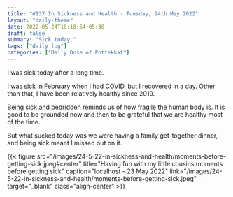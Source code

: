 ```yaml
---
title: "#137 In Sickness and Health - Tuesday, 24th May 2022"
layout: "daily-theme"
date: 2022-05-24T18:18:54+05:30
draft: false
summary: "Sick today."
tags: ["daily log"]
categories: ["Daily Dose of Pottekkat"]
---
```


I was sick today after a long time.

I was sick in February when I had COVID, but I recovered in a day. Other than that, I have been relatively healthy since 2019.

Being sick and bedridden reminds us of how fragile the human body is. It is good to be grounded now and then to be grateful that we are healthy most of the time.

But what sucked today was we were having a family get-together dinner, and being sick meant I missed out on it.

{{< figure src="/images/24-5-22-in-sickness-and-health/moments-before-getting-sick.jpeg#center" title="Having fun with my little cousins moments before getting sick" caption="localhost - 23 May 2022" link="/images/24-5-22-in-sickness-and-health/moments-before-getting-sick.jpeg" target="_blank" class="align-center" >}}

